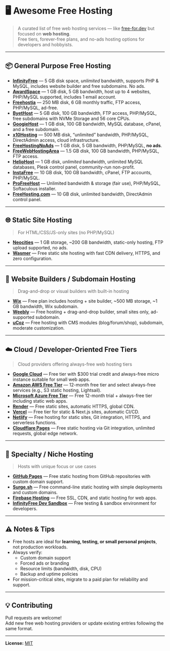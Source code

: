 # 🖥️ Awesome Free Hosting
> A curated list of free web hosting services — like [free-for.dev](https://github.com/ripienaar/free-for-dev) but focused on **web hosting**.  
> Free tiers, forever-free plans, and no-ads hosting options for developers and hobbyists.

---

## 📦 General Purpose Free Hosting
- [**InfinityFree**](https://infinityfree.com/) — 5 GB disk space, *unlimited* bandwidth, supports PHP & MySQL, includes website builder and free subdomains. No ads.
- [**AwardSpace**](https://www.awardspace.com/) — 1 GB disk, 5 GB bandwidth, host up to 4 websites, PHP/MySQL supported, includes 1 email account.
- [**Freehostia**](https://freehostia.com/) — 250 MB disk, 6 GB monthly traffic, FTP access, PHP/MySQL, ad-free.
- [**ByetHost**](https://byet.host/) — 5 GB disk, 100 GB bandwidth, FTP access, PHP/MySQL, free subdomains with NVMe Storage and 56 core CPUs.
- [**GoogieHost**](https://googiehost.com/) — 1 GB disk, 100 GB bandwidth, MySQL database, cPanel, and a free subdomain.
- [**x10Hosting**](https://x10hosting.com/) — 500 MB disk, “unlimited” bandwidth, PHP/MySQL, DirectAdmin access, cloud infrastructure.
- [**FreeHostingNoAds**](https://www.freehostingnoads.net/) — 1 GB disk, 5 GB bandwidth, PHP/MySQL, **no ads**.
- [**FreeWebHostingArea**](https://www.freewebhostingarea.com/) — 1.5 GB disk, 100 GB bandwidth, PHP/MySQL, FTP access.
- [**HelioHost**](https://www.heliohost.org/) — 1 GB disk, *unlimited* bandwidth, unlimited MySQL databases, Plesk control panel, community-run non-profit.
- [**InstaFree**](http://instafree.com/) — 10 GB disk, 100 GB bandwidth, cPanel, FTP accounts, PHP/MySQL.
- [**ProFreeHost**](https://profreehost.com/) — Unlimited bandwidth & storage (fair use), PHP/MySQL, Softaculous installer.
- [**FreeHosting.com**](https://www.freehosting.com/) — 10 GB disk, unlimited bandwidth, DirectAdmin control panel.
---

## 🌐 Static Site Hosting
> For HTML/CSS/JS-only sites (no PHP/MySQL)

- [**Neocities**](https://neocities.org/) — 1 GB storage, ~200 GB bandwidth, static-only hosting, FTP upload supported, no ads.
- [**Wasmer**](https://wasmer.io/free-web-hosting) — Free static site hosting with fast CDN delivery, HTTPS, and zero configuration.

---

## 🧰 Website Builders / Subdomain Hosting
> Drag-and-drop or visual builders with built-in hosting

- [**Wix**](https://www.wix.com/free/web-hosting) — Free plan includes hosting + site builder, ~500 MB storage, ~1 GB bandwidth, Wix subdomain.
- [**Weebly**](https://www.weebly.com/) — Free hosting + drag-and-drop builder, small sites only, ad-supported subdomain.
- [**uCoz**](https://ucoz.com/) — Free hosting with CMS modules (blog/forum/shop), subdomain, moderate customization.

---

## ☁️ Cloud / Developer-Oriented Free Tiers
> Cloud providers offering always-free web hosting tiers

- [**Google Cloud**](https://cloud.google.com/free) — Free tier with $300 trial credit and always-free micro instance suitable for small web apps.
- [**Amazon AWS Free Tier**](https://aws.amazon.com/free) — 12-month free tier and select always-free services (e.g., S3 static hosting, Lightsail).
- [**Microsoft Azure Free Tier**](https://azure.microsoft.com/free) — Free 12-month trial + always-free tier including static web apps.
- [**Render**](https://render.com/) — Free static sites, automatic HTTPS, global CDN.
- [**Vercel**](https://vercel.com/) — Free tier for static & Next.js sites, automatic CI/CD.
- [**Netlify**](https://www.netlify.com/) — Free hosting for static sites, Git integration, HTTPS, and serverless functions.
- [**Cloudflare Pages**](https://pages.cloudflare.com/) — Free static hosting via Git integration, unlimited requests, global edge network.

---

## 🧩 Specialty / Niche Hosting
> Hosts with unique focus or use cases

- [**GitHub Pages**](https://pages.github.com/) — Free static hosting from GitHub repositories with custom domain support.
- [**Surge.sh**](https://surge.sh/) — Free command-line static hosting with simple deployments and custom domains.
- [**Firebase Hosting**](https://firebase.google.com/products/hosting) — Free SSL, CDN, and static hosting for web apps.
- [**InfinityFree Dev Sandbox**](https://app.infinityfree.net/) — Free testing & sandbox environment for developers.

---

## ⚠️ Notes & Tips
- Free hosts are ideal for **learning, testing, or small personal projects**, not production workloads.
- Always verify:  
  - Custom domain support  
  - Forced ads or branding  
  - Resource limits (bandwidth, disk, CPU)  
  - Backup and uptime policies  
- For mission-critical sites, migrate to a paid plan for reliability and support.

---

## 💡 Contributing
Pull requests are welcome!  
Add new free web hosting providers or update existing entries following the same format.

---

**License:** [MIT](LICENSE)
